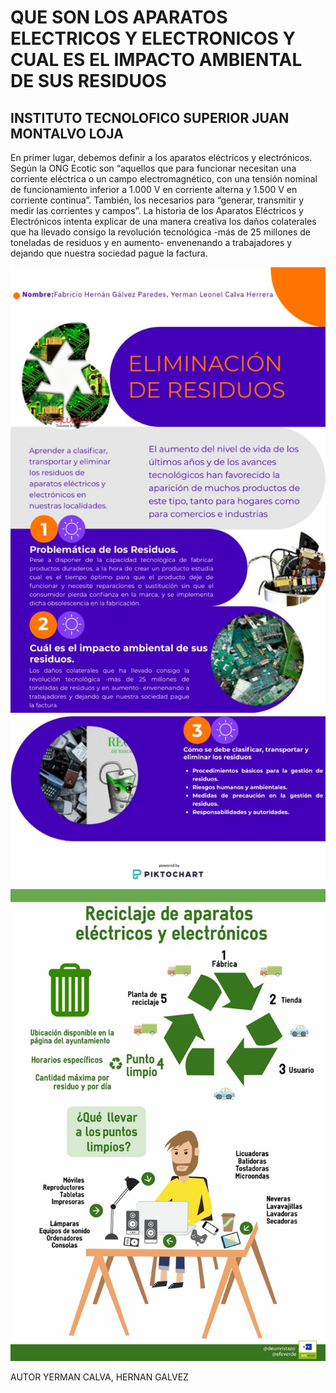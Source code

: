 <!DOCTYPE html>
<html lang="en">
<head>
    <meta charset="UTF-8">
    <meta name="viewport" content="width=device-width, initial-scale=1.0">
    <title>Document</title>
</head>
<body>
    
</body>
</html>

<meta charset="UTF-8">
<meta name="viewport" content="width=device-width, initial-scale=1.0">
<meta http-equiv="X-UA-Compatible" content="ie=edge">
<title>Qué son los Aparatos Eléctricos y Electrónicos y cuál es el impacto ambiental de sus residuos.</title>
</head>
<body>
<h1>QUE SON LOS APARATOS ELECTRICOS Y ELECTRONICOS Y CUAL ES EL IMPACTO AMBIENTAL DE SUS RESIDUOS</h1>
<h2>INSTITUTO TECNOLOFICO SUPERIOR JUAN MONTALVO LOJA </h2>
<p>En primer lugar, debemos definir a los aparatos eléctricos y electrónicos. Según la ONG Ecotic son “aquellos que para funcionar necesitan una corriente eléctrica o un campo electromagnético, con una tensión nominal de funcionamiento inferior a 1.000 V en corriente alterna y 1.500 V en corriente continua”. También, los necesarios para “generar, transmitir y medir las corrientes y campos”.
    La historia de los Aparatos Eléctricos y Electrónicos intenta explicar de una manera creativa los daños colaterales que ha llevado consigo la revolución tecnológica -más de 25 millones de toneladas de residuos y en aumento- envenenando a trabajadores y dejando que nuestra sociedad pague la factura. <p></p>
      <tr>
        <td><img src="imagenes/info.jpeg" alt="info.jpeg"></td>
        <td><img src="imagenes/reciclaje aparatos.jpg" alt="reciclaje aparatos"></td>
    </tr>
    
</table>
<p>AUTOR YERMAN CALVA, HERNAN GALVEZ</p>
</body>
</html>
